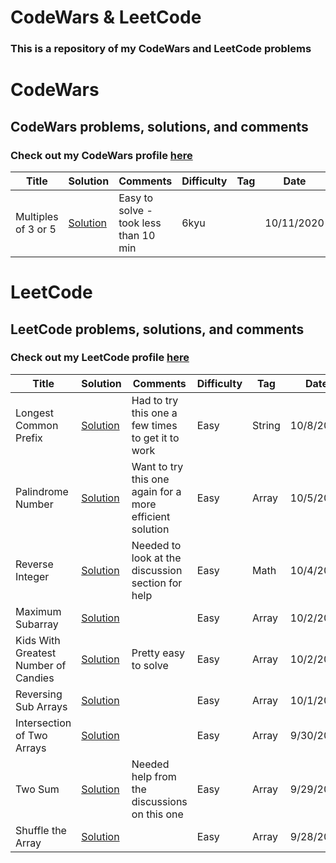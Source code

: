 # CodeWars & LeetCode
### This is a repository of my CodeWars and LeetCode problems 

# CodeWars
## CodeWars problems, solutions, and comments
### Check out my CodeWars profile [here](https://www.codewars.com/users/sarawarnock)

Title | Solution | Comments | Difficulty | Tag | Date
--------- | ------------ | ------------- | ---------- | --- | ----
Multiples of 3 or 5  | [Solution](https://www.codewars.com/kata/514b92a657cdc65150000006/train/javascript) | Easy to solve - took less than 10 min | 6kyu | | 10/11/2020


# LeetCode
## LeetCode problems, solutions, and comments
### Check out my LeetCode profile [here](https://leetcode.com/sarawarnock/)

Title | Solution | Comments | Difficulty | Tag | Date
--------- | ------------ | ------------- | ---------- | --- | ----
Longest Common Prefix | [Solution](https://leetcode.com/problems/longest-common-prefix/) | Had to try this one a few times to get it to work | Easy | String | 10/8/2020
Palindrome Number | [Solution](https://leetcode.com/problems/palindrome-number/) | Want to try this one again for a more efficient solution | Easy | Array | 10/5/2020
Reverse Integer | [Solution](https://leetcode.com/submissions/detail/404098990/) | Needed to look at the discussion section for help | Easy | Math | 10/4/2020
Maximum Subarray | [Solution](https://leetcode.com/submissions/detail/403330746/) | | Easy | Array | 10/2/2020
Kids With Greatest Number of Candies | [Solution](https://leetcode.com/submissions/detail/403185827/) | Pretty easy to solve | Easy | Array | 10/2/2020
Reversing Sub Arrays | [Solution](https://leetcode.com/submissions/detail/402833188/) | | Easy | Array | 10/1/2020
Intersection of Two Arrays | [Solution](https://leetcode.com/submissions/detail/402493818/) | | Easy | Array | 9/30/2020
Two Sum | [Solution](https://leetcode.com/submissions/detail/402484803/) | Needed help from the discussions on this one | Easy | Array | 9/29/2020
Shuffle the Array | [Solution](https://leetcode.com/submissions/detail/402407621/) | | Easy | Array | 9/28/2020